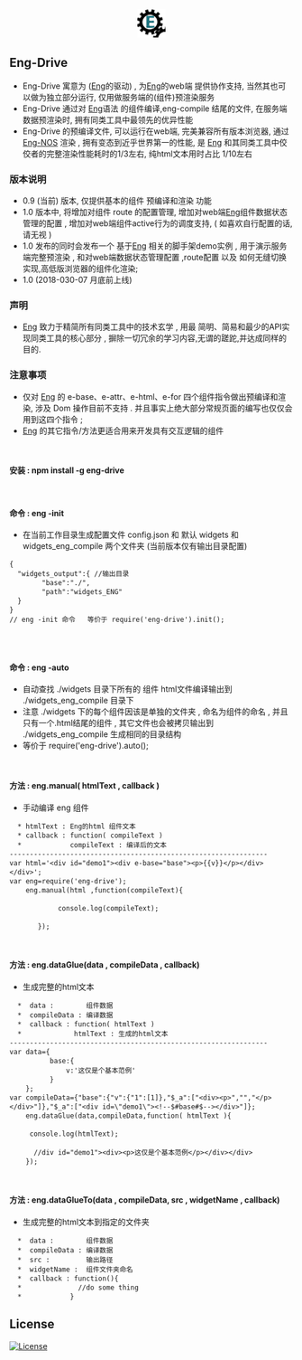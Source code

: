 <div align=center><img width="50" height="50" src="https://github.com/343830384/Eng/blob/master/img/80.png"/></div>


## Eng-Drive

   * Eng-Drive 寓意为  ([Eng](https://github.com/343830384/Eng)的驱动) , 为[Eng](https://github.com/343830384/Eng)的web端 提供协作支持, 当然其也可以做为独立部分运行, 仅用做服务端的(组件)预渲染服务
   * Eng-Drive 通过对 [Eng](https://github.com/343830384/Eng)语法 的组件编译,eng-compile 结尾的文件,  在服务端数据预渲染时,  拥有同类工具中最领先的优异性能
   * Eng-Drive 的预编译文件, 可以运行在web端, 完美兼容所有版本浏览器, 通过 [Eng-NOS](https://github.com/343830384/Eng-NOS) 渲染 , 拥有变态到近乎世界第一的性能, 是 [Eng](https://github.com/343830384/Eng) 和其同类工具中佼佼者的完整渲染性能耗时的1/3左右, 纯html文本用时占比 1/10左右

### 版本说明

   * 0.9 (当前) 版本, 仅提供基本的组件 预编译和渲染 功能
   * 1.0 版本中, 将增加对组件 route 的配置管理, 增加对web端[Eng](https://github.com/343830384/Eng)组件数据状态管理的配置 , 增加对web端组件active行为的调度支持, ( 如喜欢自行配置的话,请无视 )
   * 1.0 发布的同时会发布一个 基于[Eng](https://github.com/343830384/Eng) 相关的脚手架demo实例 , 用于演示服务端完整预渲染 , 和对web端数据状态管理配置 ,route配置  以及 如何无缝切换实现,高低版浏览器的组件化渲染;
   * 1.0 (2018-030-07 月底前上线)

### 声明

   * [Eng](https://github.com/343830384/Eng) 致力于精简所有同类工具中的技术玄学 , 用最 简明、简易和最少的API实现同类工具的核心部分 , 摒除一切冗余的学习内容,无谓的蹉跎,并达成同样的目的.
    
### 注意事项
 
   * 仅对 [Eng](https://github.com/343830384/Eng) 的 e-base、e-attr、e-html、e-for 四个组件指令做出预编译和渲染, 涉及 Dom 操作目前不支持 . 并且事实上绝大部分常规页面的编写也仅仅会用到这四个指令 ;    
   * [Eng](https://github.com/343830384/Eng) 的其它指令/方法更适合用来开发具有交互逻辑的组件  

<br>

#### 安装 :   npm install -g eng-drive 

<br>

#### 命令 :  eng -init
   * 在当前工作目录生成配置文件 config.json 和  默认 widgets 和 widgets_eng_compile 两个文件夹 (当前版本仅有输出目录配置) 
```
{
  "widgets_output":{ //输出目录
        "base":"./",
        "path":"widgets_ENG"
  }
}
// eng -init 命令   等价于 require('eng-drive').init();
   
```

<br>

#### 命令 :  eng -auto
   * 自动查找  ./widgets 目录下所有的 组件 html文件编译输出到 ./widgets_eng_compile 目录下
   * 注意 ./widgets 下的每个组件因该是单独的文件夹 , 命名为组件的命名 , 并且只有一个.html结尾的组件 , 其它文件也会被拷贝输出到 ./widgets_eng_compile 生成相同的目录结构 
   * 等价于 require('eng-drive').auto();
   
<br>

#### 方法 :  eng.manual( htmlText , callback )
   * 手动编译 eng 组件
```
  * htmlText : Eng的html 组件文本
  * callback : function( compileText )
  *            compileText : 编译后的文本
----------------------------------------------------------------  
var html='<div id="demo1"><div e-base="base"><p>{{v}}</p></div></div>';
var eng=require('eng-drive');
    eng.manual(html ,function(compileText){
    
	        console.log(compileText); 
	        
	   }); 
```

<br>

#### 方法 :  eng.dataGlue(data , compileData , callback)
   * 生成完整的html文本
```
  *  data :        组件数据
  *  compileData : 编译数据
  *  callback : function( htmlText )
  *             htmlText : 生成的html文本             
----------------------------------------------------------------  
var data={
	      base:{
	      	  v:'这仅是个基本范例' 
	      }
    };   
var compileData={"base":{"v":{"1":[1]},"$_a":["<div><p>","","</p></div>"]},"$_a":["<div id=\"demo1\"><!--$#base#$--></div>"]};   
    eng.dataGlue(data,compileData,function( htmlText ){
				
     console.log(htmlText);
					   
      //div id="demo1"><div><p>这仅是个基本范例</p></div></div>
    });   
``` 
 
<br>

#### 方法 :  eng.dataGlueTo(data , compileData, src , widgetName , callback)
   * 生成完整的html文本到指定的文件夹
```
  *  data :        组件数据
  *  compileData : 编译数据
  *  src :         输出路径   
  *  widgetName :  组件文件夹命名
  *  callback : function(){
  *              //do some thing 
  *            }           
```  
 
 
 
 
 
 
 
 
## License

[![License](http://img.shields.io/badge/license-APACHE2-blue.svg)](LICENSE.txt)  
   